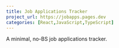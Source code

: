 ```yaml
---
title: Job Applications Tracker
project_url: https://jobapps.pages.dev
categories: [React,JavaScript,TypeScript]
---
```

A minimal, no-BS job applications tracker.
